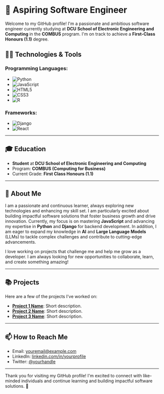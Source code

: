 # 🌟 Aspiring Software Engineer

Welcome to my GitHub profile! I'm a passionate and ambitious software engineer currently studying at **DCU School of Electronic Engineering and Computing** in the **COMBUS** program. I'm on track to achieve a **First-Class Honours (1.1)** degree. 

## 🧑‍💻 Technologies & Tools

### Programming Languages:
- ![Python](https://img.shields.io/badge/Python-3776AB?style=for-the-badge&logo=python&logoColor=white&logoWidth=30)
- ![JavaScript](https://img.shields.io/badge/JavaScript-F7DF1E?style=for-the-badge&logo=javascript&logoColor=black&logoWidth=30)
- ![HTML5](https://img.shields.io/badge/HTML5-E34F26?style=for-the-badge&logo=html5&logoColor=white&logoWidth=30)
- ![CSS3](https://img.shields.io/badge/CSS3-1572B6?style=for-the-badge&logo=css3&logoColor=white&logoWidth=30)
- ![R](https://img.shields.io/badge/R-276DC3?style=for-the-badge&logo=r&logoColor=white&logoWidth=30)

### Frameworks:
- ![Django](https://img.shields.io/badge/Django-092D43?style=for-the-badge&logo=django&logoColor=white&logoWidth=30)
- ![React](https://img.shields.io/badge/React-61DAFB?style=for-the-badge&logo=react&logoColor=black&logoWidth=30)

---

## 🎓 Education
- **Student** at **DCU School of Electronic Engineering and Computing**
- Program: **COMBUS (Computing for Business)**
- Current Grade: **First Class Honours (1.1)**

---

## 🚀 About Me
I am a passionate and continuous learner, always exploring new technologies and enhancing my skill set. I am particularly excited about building impactful software solutions that foster business growth and drive innovation. Currently, my focus is on mastering **JavaScript** and advancing my expertise in **Python** and **Django** for backend development. In addition, I am eager to expand my knowledge in **AI** and **Large Language Models** (LLMs) to tackle complex challenges and contribute to cutting-edge advancements.

I love working on projects that challenge me and help me grow as a developer. I am always looking for new opportunities to collaborate, learn, and create something amazing!

---

## 📚 Projects

Here are a few of the projects I've worked on:

- **[Project 1 Name](link-to-project)**: Short description.
- **[Project 2 Name](link-to-project)**: Short description.
- **[Project 3 Name](link-to-project)**: Short description.

---

## 📫 How to Reach Me

- Email: [youremail@example.com](mailto:youremail@example.com)
- LinkedIn: [linkedin.com/in/yourprofile](https://linkedin.com/in/yourprofile)
- Twitter: [@yourhandle](https://twitter.com/yourhandle)

---

Thank you for visiting my GitHub profile! I'm excited to connect with like-minded individuals and continue learning and building impactful software solutions. 🚀
